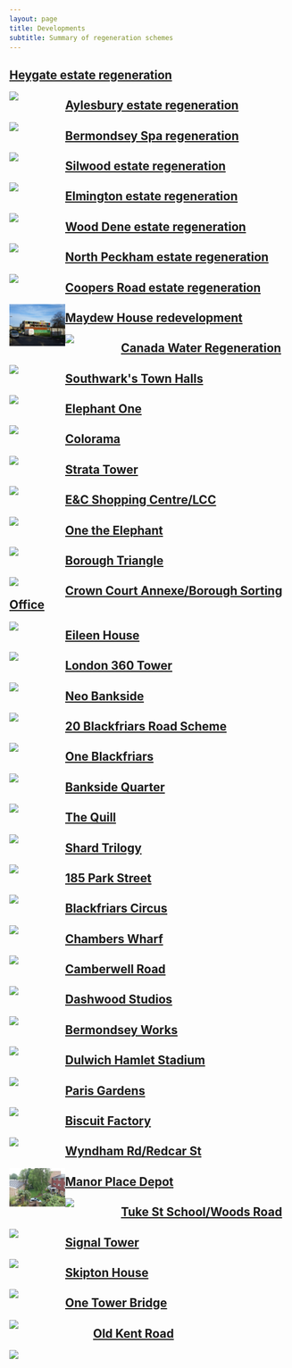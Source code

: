 ```yaml
---
layout: page
title: Developments
subtitle: Summary of regeneration schemes
---
```

<div class="posts-list">

<article class="post-preview">
  
<h1><a href="/heygate-regeneration-faq/">Heygate estate regeneration</a></h1>

<img src="https://southwarknotes.files.wordpress.com/2012/09/dsc_9608.jpg" width="100" align="left">
</article>

<article class="post-preview">
  
<h1><a href="/aylesbury-estate/">Aylesbury estate regeneration</a></h1>


<img src="https://metrouk2.files.wordpress.com/2010/09/article-1285092120827-0b4a3ec1000005dc-922862_636x376.jpg" width="100" align="left">
</article>

<article class="post-preview">
  
<h1><a href="/bermondsey-spa-regeneration/">Bermondsey Spa regeneration</a></h1>


<img src="http://crappistmartin.github.io/images/BermondseySpaDemolition.jpg" width="100" align="left">
</article>

<article class="post-preview">
  
<h1><a href="/silwood-estate-regeneration/">Silwood estate regeneration</a></h1>

<img src="http://crappistmartin.github.io/images/silwood.jpg" width="100" align="left">

</article>
 
<article class="post-preview">
<h1><a href="/elmington-estate-regeneration/">Elmington estate regeneration</a></h1>

<img src="http://crappistmartin.github.io/images/camberwell-fields-logo.png" width="100" align="left">

</article>

<article class="post-preview">
<h1><a href="/wood-dene-estate-regeneration/">Wood Dene estate regeneration</a></h1>

<img src="http://crappistmartin.github.io/images/wooddene1.jpg" width="100" align="left">
</article>

<article class="post-preview">
  
<h1><a href="/north-peckham-estate/">North Peckham estate regeneration</a></h1>

<img src="http://crappistmartin.github.io/images/northpeckhamestate.jpg" width="100" align="left">

</article>

<article class="post-preview">
  
<h1><a href="/coopers-road-estate/">Coopers Road estate regeneration</a></h1>

<img src="/img/coopersroad1.jpg" width="100" align="left">
</article>


<article class="post-preview">
  
<h1><a href="/maydew-house/">Maydew House redevelopment</a></h1>

<img src="http://s0.geograph.org.uk/geophotos/02/70/11/2701156_6a4b82c2.jpg" width="100" align="left">
</article>

<article class="post-preview">
  
<h1><a href="/canada-water/">Canada Water Regeneration</a></h1>

<img src="http://crappistmartin.github.io/images/CanadaWaterSiteC.png" width="100" align="left">
</article>

<article class="post-preview">
  
<h1><a href="/southwark-town-halls/">Southwark's Town Halls</a></h1>

<img src="http://crappistmartin.github.io/images/PeckhamTownHall.jpg" width="100" align="left">
</article>



<article class="post-preview">
  
<h1><a href="/tribeca-square/">Elephant One</a></h1>

<img src="https://farm9.staticflickr.com/8648/16055357643_4c60c17111_b.jpg" width="100" align="left">
</article>

<article class="post-preview">
  
<h1><a href="/colorama/">Colorama</a></h1>

<img src="http://crappistmartin.github.io/images/colorama.jpg" width="100" align="left">
</article>

<article class="post-preview">
  
<h1><a href="/strata-tower/">Strata Tower</a></h1>

<img src="http://www.urban75.org/blog/images/london-strata-tower-turbines-01.jpg" width="100" align="left">
</article>

<article class="post-preview">
  
<h1><a href="/shopping-centre/">E&C Shopping Centre/LCC</a></h1>

<img src="http://www.london-se1.co.uk/news/imageuploads/1317132078_80.177.117.97.jpg" width="100" align="left">
</article>

<article class="post-preview">
  
<h1><a href="/one-the-elephant/">One the Elephant</a></h1>

<img src="https://cdn.houle.co.uk/images/Property/large/4/2015/7/25/stunning-off-plan-one-bedroom-apartment-in-one-the-elephant-london-se11-000019568_4871968_IMG_04.jpg" width="100" align="left">
</article>

<article class="post-preview">
  
<h1><a href="/borough-triangle/">Borough Triangle</a></h1>

<img src="http://crappistmartin.github.io/images/BoroughTriangle.png" width="100" align="left">

</article>

<article class="post-preview">
  
<h1><a href="/crown-court-annexe/">Crown Court Annexe/Borough Sorting Office</a></h1>

<img src="http://crappistmartin.github.io/images/crowncourtannexe.png" width="100" align="left">
</article>


<article class="post-preview">
  
<h1><a href="/eileen-house/">Eileen House</a></h1>

<img src="http://webadmin.jllresidential.com/services/api/media/PrjDirectory/14624/251-16930-490x300.jpg" width="100" align="left">
</article>

<article class="post-preview">
  
<h1><a href="/london-360-tower/">London 360 Tower</a></h1>

<img src="http://www.london-se1.co.uk/news/imageuploads/1188953882_62.49.27.213.jpg" width="100" align="left">
</article>

<article class="post-preview">
  
<h1><a href="/neo-bankside/">Neo Bankside</a></h1>

<img src="http://www.buildington.co.uk/images/projects/c136650c8335c270baaa7a05a3d28c7f.png" width="100" align="left">
</article>


<article class="post-preview">
  
<h1><a href="/20-blackfriars-road/">20 Blackfriars Road Scheme</a></h1>

<img src="http://crappistmartin.github.io/images/blackfriarsroadplaza.jpg" width="100" align="left">
</article>

<article class="post-preview">
  
<h1><a href="/one-blackfriars/">One Blackfriars</a></h1>

<img src="http://www.london-se1.co.uk/news/imageuploads/1351696096_80.177.117.97.jpg" width="100" align="left">
</article>


<article class="post-preview">
  
<h1><a href="/ludgate-and-sampson/">Bankside Quarter</a></h1>

<img src="http://crappistmartin.github.io/images/ludgate_sampson.png" width="100" align="left">
</article>


<article class="post-preview">
  
<h1><a href="/the-quill/">The Quill</a></h1>

<img src="http://www.costar.co.uk/Global/Quill.jpg" width="100" align="left">
</article>

<article class="post-preview">
  
<h1><a href="/shard-trilogy/">Shard Trilogy</a></h1>

<img src="http://lbq-assets.s3.amazonaws.com/media/filer_public_thumbnails/filer_public/55/0f/550f9f87-b8e8-4b68-98d5-690636900e5f/the_shard_the_news_building_2.jpg__644x0_q85_crop_subsampling-2_upscale.jpg" width="100" align="left">
</article>

<article class="post-preview">
  
<h1><a href="/185-park-street/">185 Park Street</a></h1>

<img src="http://carvil-ventures.co.uk/sites/default/files/13063_Cam_Exterior_TG_007.jpg" width="100" align="left">
</article>

<article class="post-preview">
  
<h1><a href="/blackfriars-circus/">Blackfriars Circus</a></h1>

<img src="https://betterblackfriars.files.wordpress.com/2013/05/erlang-house.jpg" width="100" align="left">
</article>


<article class="post-preview">
  
<h1><a href="/chambers-wharf/">Chambers Wharf</a></h1>

<img src="http://www.skyscrapernews.com/images/pics/5472ChambersWharfBuildingC_pic1.jpg" width="100" align="left">
</article>

<article class="post-preview">
  
<h1><a href="/camberwell-road/">Camberwell Road</a></h1>

<img src="http://crappistmartin.github.io/images/wyndhamcamberwelljunction.jpg" width="100" align="left">

</article>

<article class="post-preview">
  
<h1><a href="/dashwood-studios/">Dashwood Studios</a></h1>

<img src="http://crappistmartin.github.io/images/dashwoodstudios.jpg" width="100" align="left">
</article>

<article class="post-preview">
  
<h1><a href="/bermondsey-works/">Bermondsey Works</a></h1>

<img src="http://www.se16.com/wp-content/uploads/Appendix-Image.jpg" width="100" align="left">

</article>

<article class="post-preview">
  
<h1><a href="/dulwich-hamlet-stadium/">Dulwich Hamlet Stadium</a></h1>

<img src="http://35percent.org/img/dhfc2.jpg" width="100" align="left">
</article>


<article class="post-preview">
  
<h1><a href="/paris-gardens/">Paris Gardens</a></h1>

<img src="http://www.mclarengroup.com/wp-content/uploads/2014/09/Paris-gardens-duo-1198x500.jpg" width="100" align="left">
</article>



<article class="post-preview">
  
<h1><a href="/biscuit-factory/">Biscuit Factory</a></h1>

<img src="http://35percent.org/img/biscuit-factory.png" width="100" align="left">
</article>


<article class="post-preview">
  
<h1><a href="/wyndham-redcar/">Wyndham Rd/Redcar St</a></h1>

<img src="/img/wyndhamredcar.jpg" width="100" align="left">
</article>

<article class="post-preview">
  
<h1><a href="/manor-place-depot/">Manor Place Depot</a></h1>

<img src="http://crappistmartin.github.io/images/manorplace.jpg" width="100" align="left">
</article>

<article class="post-preview">
  
<h1><a href="/woods-road/">Tuke St School/Woods Road</a></h1>

<img src="http://35percent.org/img/proudlypeckham.jpg" width="100" align="left">
</article>

<article class="post-preview">
  
<h1><a href="http://35percent.org/2017-06-20-signal-tower-embarrassment-southwark-pays-for-lost-affordable-housing/">Signal Tower</a></h1>

<img src="http://media.rightmove.co.uk/dir/72k/71137/52949120/71137_SOU150150_IMG_06_0001_max_656x437.JPG" width="100" align="left">
</article>

<article class="post-preview">
  
<h1><a href="/skipton-house/">Skipton House</a></h1>

<img src="http://www.constructionenquirer.com/wp-content/uploads/Screen-Shot-2015-10-06-at-11.00.45-600x414.png" width="100" align="left">
</article>

<article class="post-preview">
  
<h1><a href="/onetowerbridge/">One Tower Bridge</a></h1>

<img src="http://35percent.org/img/one_tower_bridge.jpg" width="150" align="left">
</article>

<article class="post-preview">
  
<h1><a href="/old-kent-road/">Old Kent Road</a></h1>

<img src="http://35percent.org/img/old-kent-road.png" width="100" align="left">
</article>

</div>





